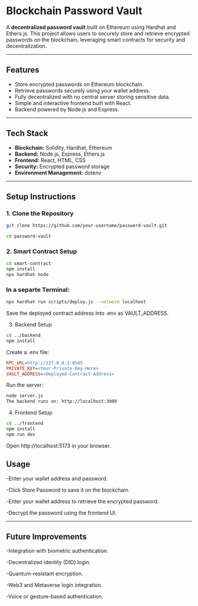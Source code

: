 # Blockchain Password Vault

A **decentralized password vault** built on Ethereum using Hardhat and Ethers.js. This project allows users to securely store and retrieve encrypted passwords on the blockchain, leveraging smart contracts for security and decentralization.

---

## **Features**

- Store encrypted passwords on Ethereum blockchain.
- Retrieve passwords securely using your wallet address.
- Fully decentralized with no central server storing sensitive data.
- Simple and interactive frontend built with React.
- Backend powered by Node.js and Express.

---

## **Tech Stack**

- **Blockchain:** Solidity, Hardhat, Ethereum
- **Backend:** Node.js, Express, Ethers.js
- **Frontend:** React, HTML, CSS
- **Security:** Encrypted password storage
- **Environment Management:** dotenv

---



## **Setup Instructions**

### **1. Clone the Repository**
```bash
git clone https://github.com/your-username/password-vault.git
```

```bash
cd password-vault
```

### 2. Smart Contract Setup

```bash
cd smart-contract
npm install
npx hardhat node
```
### In a separte Terminal:
```bash
npx hardhat run scripts/deploy.js --network localhost
```
Save the deployed contract address into .env as VAULT_ADDRESS.

3. Backend Setup
```bash
cd ../backend
npm install
```

Create a .env file:

```ini
RPC_URL=http://127.0.0.1:8545
PRIVATE_KEY=<Your-Private-Key-Here>
VAULT_ADDRESS=<Deployed-Contract-Address>
```

Run the server:
```bash
node server.js
The backend runs on: http://localhost:3000
```

4. Frontend Setup
```bash
cd ../frontend
npm install
npm run dev
```

Open http://localhost:5173 in your browser.

## **Usage**
-Enter your wallet address and password.

-Click Store Password to save it on the blockchain.

-Enter your wallet address to retrieve the encrypted password.

-Decrypt the password using the frontend UI.

---

## **Future Improvements**
-Integration with biometric authentication.

-Decentralized identity (DID) login.

-Quantum-resistant encryption.

-Web3 and Metaverse login integration.

-Voice or gesture-based authentication.


